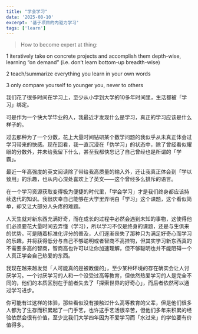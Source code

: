```yaml
---
title: "学会学习"
data: '2025-08-10'
excerpt: '基于项目的内驱力学习'
tags: ['learn']
---
```


> How to become expert at thing:

1 iteratively take on concrete projects and accomplish them depth-wise, learning “on demand” (i.e. don’t learn bottom-up breadth-wise)

2 teach/summarize everything you learn in your own words

3 only compare yourself to younger you, never to others

我们花了很多时间在学习上，至少从小学到大学的10多年时间里，生活都被「学习」绑定。

可是作为一个快大学毕业的人，我最近才发现什么是学习，真正的学习应该是什么样子的。

过去那种为了一个分数，花上大量时间钻研某个数学问题的我似乎从未真正体会过学习带来的快感。现在回看，我一直沉浸在「伪学习」的状态中，除了曾经看似耀眼的分数外，并未给我留下什么，甚至我都快忘记了自己曾经也是所谓的「学霸」。

最近一年高强度的英文阅读除了带给我高质量的输入外，还让我真正体会到「学以致用」的乐趣，也从内心深处喜欢上了英文——这个曾经多么排斥的语言。

在一个学习资源获取变得极为便捷的时代里，「学会学习」才是我们终身都应该持续迭代的知识。我很庆幸自己能够在大学里弄明白「学习」这个课题，这个看似简单，却又让大部分人头疼的难题。

人天生就对新东西充满好奇，而在成长的过程中必然会遇到未知的事物，这使得他们必须要花大量时间去弄懂（学习），所以学习不仅是终身的课题，还是与生俱来的优势。可是随着标准化评分的普及，人们逐渐丧失了那种只为满足好奇心而学习的乐趣，并将获得低分与自己不够聪明或者智商不高挂钩，但其实学习新东西真的不需要多高的智商，智商高也许可以让你加速理解，但不够聪明也并不能阻碍一个人真正学会自己热爱的东西。

我现在越来越发觉「人可能真的是被教傻的」，至少某种环境的存在确实会让人讨厌学习。一个讨厌学习的人和一个没受过高等教育，但依然热爱学习的人是完全不同的，他们的本质区别在于前者失去了「探索世界的好奇心」，而后者依然可以通过学习进步。

你可能有过这样的体验，那些看似没有接触过什么高等教育的父辈，但是他们很多人都为了生存而积累起了一门手艺，也许这手艺活很辛苦，但他们多年来积累的经验依然会很有价值，至少比我们大学四年因为不爱学习而「水过来」的学位要有价值得多。

